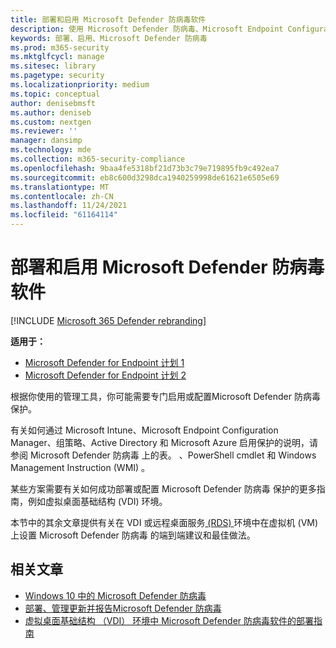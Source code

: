 ```yaml
---
title: 部署和启用 Microsoft Defender 防病毒软件
description: 使用 Microsoft Defender 防病毒、Microsoft Endpoint Configuration Manager、组策略、PowerShell cmdlet 或 WMI 部署 Microsoft Intune，以保护终结点。
keywords: 部署、启用、Microsoft Defender 防病毒
ms.prod: m365-security
ms.mktglfcycl: manage
ms.sitesec: library
ms.pagetype: security
ms.localizationpriority: medium
ms.topic: conceptual
author: denisebmsft
ms.author: deniseb
ms.custom: nextgen
ms.reviewer: ''
manager: dansimp
ms.technology: mde
ms.collection: m365-security-compliance
ms.openlocfilehash: 9baa4fe5318bf21d73b3c79e719895fb9c492ea7
ms.sourcegitcommit: eb8c600d3298dca1940259998de61621e6505e69
ms.translationtype: MT
ms.contentlocale: zh-CN
ms.lasthandoff: 11/24/2021
ms.locfileid: "61164114"
---
```

# <a name="deploy-and-enable-microsoft-defender-antivirus"></a>部署和启用 Microsoft Defender 防病毒软件

[!INCLUDE [Microsoft 365 Defender rebranding](../../includes/microsoft-defender.md)]


**适用于：**

- [Microsoft Defender for Endpoint 计划 1](https://go.microsoft.com/fwlink/p/?linkid=2154037)
- [Microsoft Defender for Endpoint 计划 2](https://go.microsoft.com/fwlink/p/?linkid=2154037)

根据你使用的管理工具，你可能需要专门启用或配置Microsoft Defender 防病毒保护。 

有关如何通过 Microsoft Intune、Microsoft Endpoint Configuration Manager、组策略、Active Directory 和 Microsoft Azure 启用保护的说明，请参阅 Microsoft Defender 防病毒 上的表。 [](deploy-manage-report-microsoft-defender-antivirus.md#ref2)、PowerShell cmdlet 和 Windows Management Instruction (WMI) 。

某些方案需要有关如何成功部署或配置 Microsoft Defender 防病毒 保护的更多指南，例如虚拟桌面基础结构 (VDI) 环境。

本节中的其余文章提供有关在 VDI 或远程桌面服务[ (RDS) ](deployment-vdi-microsoft-defender-antivirus.md)环境中在虚拟机 (VM) 上设置 Microsoft Defender 防病毒 的端到端建议和最佳做法。

## <a name="related-articles"></a>相关文章

- [Windows 10 中的 Microsoft Defender 防病毒](microsoft-defender-antivirus-in-windows-10.md)
- [部署、管理更新并报告Microsoft Defender 防病毒](deploy-manage-report-microsoft-defender-antivirus.md)
- [虚拟桌面基础结构 （VDI） 环境中 Microsoft Defender 防病毒软件的部署指南](deployment-vdi-microsoft-defender-antivirus.md)